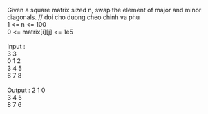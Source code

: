 Given a square matrix sized n, swap the element of major and minor diagonals. // doi cho duong cheo chinh va phu\
1 <= n <= 100\
0 <= matrix[i][j] <= 1e5\
\
Input :\
        3 3\
        0 1 2\
        3 4 5\
        6 7 8\
\
Output : 2 1 0\
         3 4 5\
         8 7 6
